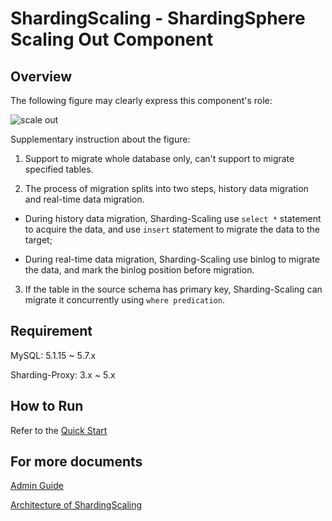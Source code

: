# ShardingScaling - ShardingSphere Scaling Out Component

## Overview

The following figure may clearly express this component's role:

![scale out](https://user-images.githubusercontent.com/14773179/75600294-8516d500-5ae8-11ea-9635-5656b72242e3.png)

Supplementary instruction about the figure:

1. Support to migrate whole database only, can't support to migrate specified tables.

2. The process of migration splits into two steps, history data migration and real-time data migration.

  - During history data migration, Sharding-Scaling use `select *` statement to acquire the data, and use `insert` statement to migrate the data to the target;
   
  - During real-time data migration, Sharding-Scaling use binlog to migrate the data, and mark the binlog position before migration.

3. If the table in the source schema has primary key, Sharding-Scaling can migrate it concurrently using `where predication`.

## Requirement

MySQL: 5.1.15 ~ 5.7.x

Sharding-Proxy: 3.x ~ 5.x

## How to Run

Refer to the [Quick Start](./src/resources/Quick%20Start_zh.md)

## For more documents

[Admin Guide](./src/resources/Admin%20Guide_zh.md)

[Architecture of ShardingScaling](./src/resources/Architecture_zh.md)
